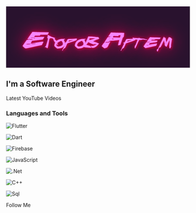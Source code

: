[![Header](https://github.com/artemedev/artemedev/blob/main/assets/download.gif)](https://www.youtube.com/channel/UCdpACS60RY9uDq00NibjCew)

## I'm a Software Engineer

Latest YouTube Videos

### Languages and Tools
![Flutter](https://img.shields.io/badge/-Flutter-29122d?style=for-the-badge&logo=flutter&logoColor=f480f5)

![Dart](https://img.shields.io/badge/-Dart-29122d?style=for-the-badge&logo=dart&logoColor=f480f5)

![Firebase](https://img.shields.io/badge/-Firebase-29122d?style=for-the-badge&logo=firebase&logoColor=f480f5)

![JavaScript](https://img.shields.io/badge/-JavaScript-29122d?style=for-the-badge&logo=JavaScript&logoColor=f480f5)

![.Net](https://img.shields.io/badge/-Fraemwork-29122d?style=for-the-badge&logo=.net&logoColor=f480f5)

![C++](https://img.shields.io/badge/-C++-29122d?style=for-the-badge&logo=C%2b%2b&logoColor=f480f5)

![Sql](https://img.shields.io/badge/-Sql-29122d?style=for-the-badge&logo=mysql&logoColor=f480f5)


Follow Me